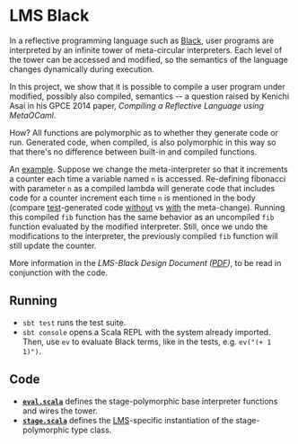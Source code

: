 # LMS Black #

In a reflective programming language such as
[Black](https://github.com/readevalprintlove/black), user programs are
interpreted by an infinite tower of meta-circular interpreters. Each
level of the tower can be accessed and modified, so the semantics of
the language changes dynamically during execution.

In this project, we show that it is possible to compile a user program
under modified, possibly also compiled, semantics -- a question raised
by Kenichi Asai in his GPCE 2014 paper, _Compiling a Reflective
Language using MetaOCaml_.

How? All functions are polymorphic as to whether they generate code or run.
Generated code, when compiled, is also polymorphic in this way so that there's
no difference between built-in and compiled functions.

An [example](src/test/scala/lms/black/em.scala#L15).
Suppose we change the meta-interpreter so that it increments
a counter each time a variable named `n` is accessed. Re-defining fibonacci
with parameter `n` as a compiled lambda will generate code that includes
code for a counter increment each time `n` is mentioned in the body
(compare [test](src/test/scala/lms/black/gen.scala#L15)-generated code
[without](src/out/fib.check.scala) vs
[with](src/out/fib_em_var_counter.check.scala) the meta-change).
Running this compiled `fib` function has the same behavior as an uncompiled
`fib` function evaluated by the modified interpreter. Still, once we undo
the modifications to the interpreter, the previously compiled `fib` function
will still update the counter.

More information in the _LMS-Black Design Document ([PDF](http://lampwww.epfl.ch/~amin/doc/lms-black.pdf))_,
to be read in conjunction with the code.

## Running

* `sbt test`
   runs the test suite.
* `sbt console`
   opens a Scala REPL with the system already imported. Then, use `ev` to evaluate Black terms, like in the tests, e.g. `ev("(+ 1 1)")`.

## Code

* __[`eval.scala`](src/main/scala/lms/black/eval.scala)__ defines the stage-polymorphic base interpreter functions and wires the tower.
* __[`stage.scala`](src/main/scala/lms/black/stage.scala)__ defines the [LMS](https://scala-lms.github.io/tutorials/)-specific instantiation of the stage-polymorphic type class.
